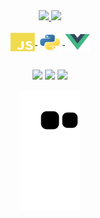<div style="display: inline_block" align="center">
  <a href="https://github.com/im-voracity">
  <img height="150em" src="https://github-readme-stats.vercel.app/api?username=im-voracity&show_icons=true&theme=tokyonight&include_all_commits=true&count_private=true"/>
  <img height="150em" src="https://github-readme-stats.vercel.app/api/top-langs/?username=im-voracity&layout=compact&langs_count=7&theme=tokyonight"/>
</div>
<div style="display: inline_block" align="center"><br>
  <img align="center" alt="Voracity-Js" height="30" width="40" src="https://raw.githubusercontent.com/devicons/devicon/master/icons/javascript/javascript-plain.svg">
  <img align="center" alt="Voracity-Python" height="30" width="40" src="https://raw.githubusercontent.com/devicons/devicon/master/icons/python/python-original.svg">
  <img align="center" alt="Voracity-Vue" height="30" width="40" src="https://raw.githubusercontent.com/devicons/devicon/master/icons/vuejs/vuejs-original.svg">
  
  ##
 
<div align="center"> 
  <a href="https://instagram.com/matt.tenorio" target="_blank"><img src="https://img.shields.io/badge/-Instagram-%23E4405F?style=for-the-badge&logo=instagram&logoColor=white" target="_blank"></a>
  <a href = "mailto:matheusct16@gmail.com"><img src="https://img.shields.io/badge/-Gmail-%23333?style=for-the-badge&logo=gmail&logoColor=white" target="_blank"></a>
  <a href="https://www.linkedin.com/in/matheusten/" target="_blank"><img src="https://img.shields.io/badge/-LinkedIn-%230077B5?style=for-the-badge&logo=linkedin&logoColor=white" target="_blank"></a> 

   ![Snake animation](https://github.com/im-voracity/im-voracity/blob/output/github-contribution-grid-snake.svg)
  
  </div>

